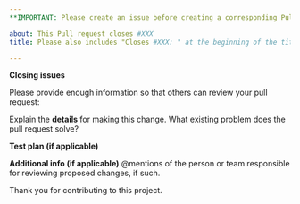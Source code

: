 ```yaml
---
**IMPORTANT: Please create an issue before creating a corresponding Pull Request**

about: This Pull request closes #XXX
title: Please also includes "Closes #XXX: " at the beginning of the title

---
```


**Closing issues**

Please provide enough information so that others can review your pull request:

<!-- You can skip this if you're fixing a typo to the project. -->

Explain the **details** for making this change. What existing problem does the pull request solve?

<!-- Example: When "Adding a function to do X", explain why it is necessary to have a way to do X. -->

**Test plan (if applicable)**

<!-- Demonstrate the code is solid. Example: The exact commands you ran and their output, screenshots or videos if the pull request changes UI. -->

**Additional info (if applicable)**
@mentions of the person or team responsible for reviewing proposed changes, if such.

Thank you for contributing to this project.
